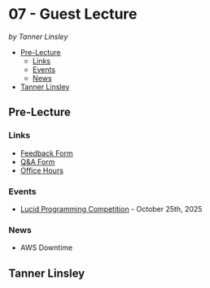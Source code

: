 # 07 - Guest Lecture<!-- .element: class="title" -->

_by Tanner Linsley_

<!-- vslide -->
<!-- prettier-ignore-start -->
<!-- START doctoc generated TOC please keep comment here to allow auto update -->
<!-- DON'T EDIT THIS SECTION, INSTEAD RE-RUN doctoc TO UPDATE -->

- [Pre-Lecture](#pre-lecture)
  - [Links](#links)
  - [Events](#events)
  - [News](#news)
- [Tanner Linsley](#tanner-linsley)

<!-- END doctoc generated TOC please keep comment here to allow auto update -->
<!-- prettier-ignore-end -->

<!-- slide -->

## Pre-Lecture

<!-- vslide -->

### Links

- [Feedback Form](https://docs.google.com/forms/d/e/1FAIpQLSdcu-u0LD5kB9rhOcA7E1ZCw6w05RlejzrFrRALEz7krkLjVQ/viewform?usp=sf_link)
- [Q&A Form](https://docs.google.com/forms/d/e/1FAIpQLSd4c3JqKFSybays7xUNk3EeiUaDak7XvRqRyosng0ATCZf2bQ/viewform?usp=sf_link)
- [Office Hours](https://calendly.com/hhenrichsen)
<!-- vslide -->

### Events

- [Lucid Programming Competition](https://lucid.co/programming-competition) -
  October 25th, 2025

<!-- vslide -->

### News

- AWS Downtime<!-- .element: class="fragment fade-in-then-semi-out" -->

<!-- slide -->

## Tanner Linsley
